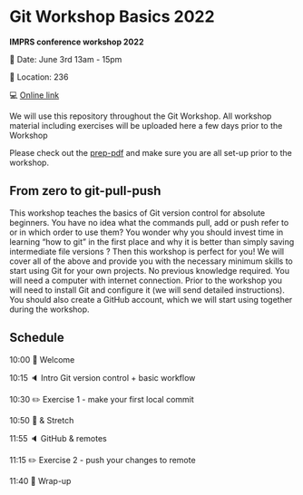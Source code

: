 # Git Workshop Basics 2022

__IMPRS conference workshop 2022__

:calendar: Date: June 3rd 13am - 15pm

:door: Location: 236

:computer: [Online link](https://radbouduniversity.zoom.us/j/84154026905?pwd=Y3FZOVgzY2thTzdTTEZUTi9oMHd0Zz09)

We will use this repository throughout the Git Workshop. All workshop material including exercises will be uploaded here a few days prior to the Workshop

Please check out the [prep-pdf](https://github.com/aranas/Git_Workshop_Basics2022/blob/main/1_Howtoprepare.pdf) and make sure you are all set-up prior to the workshop.

## From zero to git-pull-push

This workshop teaches the basics of Git version control for absolute beginners. You have no idea what the commands pull, add or push refer to or in which order to use them? You wonder why you should invest time in learning “how to git” in the first place and why it is better than simply saving intermediate file versions ? Then this workshop is perfect for you!  We will cover all of the above and provide you with the necessary minimum skills to start using Git for your own projects. No previous knowledge required. You will need a computer with internet connection. Prior to the workshop you will need to install Git and configure it (we will send detailed instructions). You should also create a GitHub account, which we will start using together during the workshop.

## Schedule
10:00  :wave: Welcome

10:15  :speaker: Intro Git version control + basic workflow

10:30  :pencil2: Exercise 1 - make your first local commit

10:50  :cookie: & Stretch

11:55  :speaker: GitHub & remotes

11:15  :pencil2: Exercise 2 - push your changes to remote

11:40  :ribbon: Wrap-up
